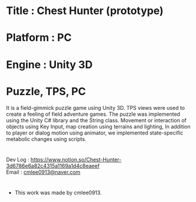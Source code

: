 # Title : Chest Hunter (prototype)
# Platform : PC
# Engine : Unity 3D
# Puzzle, TPS, PC

It is a field-gimmick puzzle game using Unity 3D.
TPS views were used to create a feeling of field adventure games.
The puzzle was implemented using the Unity C# library and the String class.
Movement or interaction of objects using Key Input, map creation using terrains and lighting,
In addition to player or dialog motion using animator, we implemented state-specific metabolic changes using scripts.
#

Dev Log : https://www.notion.so/Chest-Hunter-3d6786e6a82c4315a1169a1d4c8eaeef  
Email : cmlee0913@naver.com

#
- This work was made by cmlee0913.

